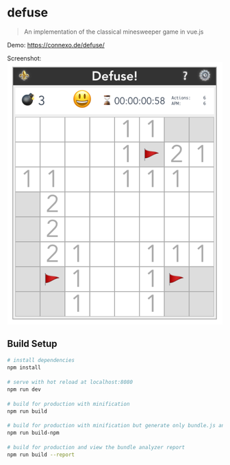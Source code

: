 # defuse

> An implementation of the classical minesweeper game in vue.js

Demo: https://connexo.de/defuse/

Screenshot: 
![Defuse game](screenshot.png)


## Build Setup

``` bash
# install dependencies
npm install

# serve with hot reload at localhost:8080
npm run dev

# build for production with minification
npm run build

# build for production with minification but generate only bundle.js and bundle.css (2 files)
npm run build-npm

# build for production and view the bundle analyzer report
npm run build --report
```
